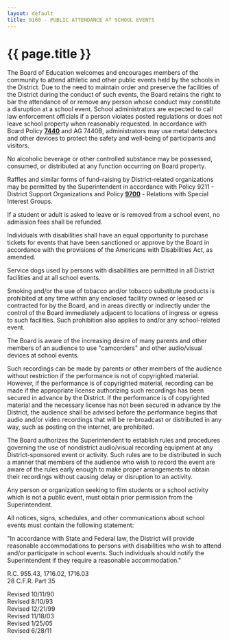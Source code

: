 ```yaml
---
layout: default
title: 9160 - PUBLIC ATTENDANCE AT SCHOOL EVENTS
---
```


{{ page.title }}
================

The Board of Education welcomes and encourages members of the community
to attend athletic and other public events held by the schools in the
District. Due to the need to maintain order and preserve the facilities
of the District during the conduct of such events, the Board retains the
right to bar the attendance of or remove any person whose conduct may
constitute a disruption at a school event. School administrators are
expected to call law enforcement officials if a person violates posted
regulations or does not leave school property when reasonably requested.
In accordance with Board Policy [**7440**](po7440.md) and AG 7440B,
administrators may use metal detectors and other devices to protect the
safety and well-being of participants and visitors.

No alcoholic beverage or other controlled substance may be possessed,
consumed, or distributed at any function occurring on Board property.

Raffles and similar forms of fund-raising by District-related
organizations may be permitted by the Superintendent in accordance with
Policy 9211 - District Support Organizations and Policy
[**9700**](po9700.md) - Relations with Special Interest Groups.

If a student or adult is asked to leave or is removed from a school
event, no admission fees shall be refunded.

Individuals with disabilities shall have an equal opportunity to
purchase tickets for events that have been sanctioned or approve by the
Board in accordance with the provisions of the Americans with
Disabilities Act, as amended.

Service dogs used by persons with disabilities are permitted in all
District facilities and at all school events.

Smoking and/or the use of tobacco and/or tobacco substitute products is
prohibited at any time within any enclosed facility owned or leased or
contracted for by the Board, and in areas directly or indirectly under
the control of the Board immediately adjacent to locations of ingress or
egress to such facilities. Such prohibition also applies to and/or any
school-related event.

The Board is aware of the increasing desire of many parents and other
members of an audience to use "camcorders" and other audio/visual
devices at school events.

Such recordings can be made by parents or other members of the audience
without restriction if the performance is not of copyrighted material.
However, if the performance is of copyrighted material, recording can be
made if the appropriate license authorizing such recordings has been
secured in advance by the District. If the performance is of copyrighted
material and the necessary license has not been secured in advance by
the District, the audience shall be advised before the performance
begins that audio and/or video recordings that will be re-broadcast or
distributed in any way, such as posting on the internet, are prohibited.

The Board authorizes the Superintendent to establish rules and
procedures governing the use of nondistrict audio/visual recording
equipment at any District-sponsored event or activity. Such rules are to
be distributed in such a manner that members of the audience who wish to
record the event are aware of the rules early enough to make proper
arrangements to obtain their recordings without causing delay or
disruption to an activity.

Any person or organization seeking to film students or a school activity
which is not a public event, must obtain prior permission from the
Superintendent.

All notices, signs, schedules, and other communications about school
events must contain the following statement:

"In accordance with State and Federal law, the District will provide
reasonable accommodations to persons with disabilities who wish to
attend and/or participate in school events. Such individuals should
notify the Superintendent if they require a reasonable accommodation."

R.C. 955.43, 1716.02, 1716.03\
 28 C.F.R. Part 35

Revised 10/11/90\
 Revised 8/10/93\
 Revised 12/21/99\
 Revised 11/18/03\
 Revised 1/25/05\
 Revised 6/28/11
